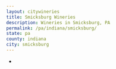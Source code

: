 ```yaml
---
layout: citywineries
title: Smicksburg Wineries
description: Wineries in Smicksburg, PA
permalink: /pa/indiana/smicksburg/
state: pa
county: indiana
city: smicksburg
---
```

-
